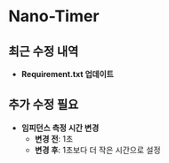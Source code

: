 # Nano-Timer

## 최근 수정 내역
- **Requirement.txt 업데이트**

## 추가 수정 필요
- **임피던스 측정 시간 변경**
  - **변경 전**: 1초
  - **변경 후**: 1초보다 더 작은 시간으로 설정
